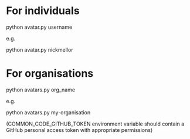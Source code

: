 

For individuals
===============

python avatar.py username

e.g.

python avatar.py nickmellor


For organisations
=================

python avatars.py org_name

e.g.

python avatars.py my-organisation

(COMMON_CODE_GITHUB_TOKEN environment variable should contain a GitHub personal access token
with appropriate permissions)

